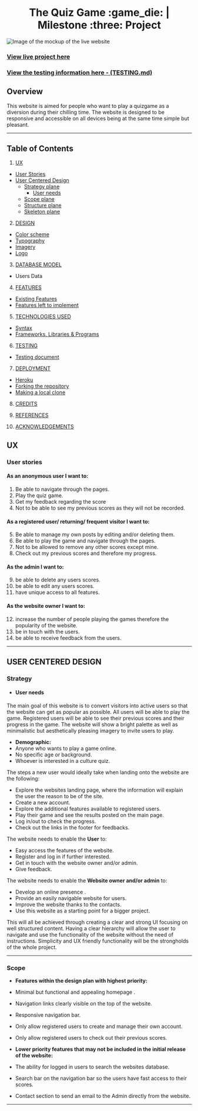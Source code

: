 <h1 align="center">The Quiz Game :game_die: | Milestone :three: Project </h1>

![Image of the mockup of the live website](image.png)

### [View live project here](https://xxxxxxx.herokuapp.com/)
### [View the testing information here - (TESTING.md) ](TESTING.md)

## Overview

This website is aimed for people who want to play a quizgame as a diversion during their chilling time.
The website is designed to be responsive and accessible on all devices being at the same time simple but pleasant.

---

## Table of Contents

1. [UX](#ux)
- [User Stories](#user-stories)
- [User Centered Design](#user-centered-design)
  - [Strategy plane](#strategy-plane)
    - [User needs](#user-needs)
  - [Scope plane](#scope-plane-|-trade-offs)
  - [Structure plane](#structure-plane)
  - [Skeleton plane](#Skeleton-plane)

2. [DESIGN](#design)
- [Color scheme](#color-scheme)
- [Typography](#typography)
- [Imagery](#imagery)
- [Logo](#logo)

3. [DATABASE MODEL](#database-model)
- Users Data

4. [FEATURES](#features)
- [Existing Features](#existing-features)
- [Features left to implement](#features-left-to-implement)

5. [TECHNOLOGIES USED](#technologies-used)
- [Syntax](#syntax)
- [Frameworks, Libraries & Programs](#frameworks-libraries-&-programs)

6. [TESTING](#testing)
- [Testing document](TESTING.md)

7. [DEPLOYMENT](#deployment)
- [Heroku](#heroku)
- [Forking the repository](#forking-the-GitHub-repository)
- [Making a local clone](#making-a-local-clone)

8. [CREDITS](#credits)

9. [REFERENCES](#references)

10. [ACKNOWLEDGEMENTS](#acknowledgements)

## UX

### **User stories**

 #### As an anonymous user I want to:
  1. Be able to navigate through the pages.
  2. Play the quiz game.
  3. Get my feedback regarding the score
  4. Not to be able to see my previous scores as they will not be recorded.

 #### As a registered user/ returning/ frequent visitor I want to:
  5. Be able to manage my own posts by editing and/or deleting them.
  6. Be able to play the game and navigate through the pages.
  7. Not to be allowed to remove any other scores except mine.
  8. Check out my previous scores and therefore my progress.

 #### As the admin I want to:
  9. be able to delete any users scores.
  10. be able to edit any users scores.
  11. have unique access to all features.

  #### As the website owner I want to:
  12. increase the number of people playing the games therefore the popularity of the website.
  13. be in touch with the users.
  14. be able to receive feedback from the users.

---

## USER CENTERED DESIGN

### **Strategy**

- #### User needs

The main goal of this website is to convert visitors into active users so that the website can get as popular as possible.
All users will be able to play the game. 
Registered users will be able to see their previous scores and their progress in the game.
The website will show a bright palette as well as minimalistic but aesthetically pleasing imagery to invite users to play.

- **Demographic:**
 - Anyone who wants to play a game online.
 - No specific age or background.
 - Whoever is interested in a culture quiz.

The steps a new user would ideally take when landing onto the website are the following:

 - Explore the websites landing page, where the information will explain the user the reason to be of the site.
 - Create a new account.
 - Explore the additional features available to registered users.
 - Play their game and see the results posted on the main page.
 - Log in/out to check the progress.
 - Check out the links in the footer for feedbacks.

The website needs to enable the **User** to:
 - Easy access the features of the website.
 - Register and log in if further interested.
 - Get in touch with the website owner and/or admin.
 - Give feedback.

The website needs to enable the **Website owner and/or admin** to:
 - Develop an online presence .
 - Provide an easily navigable website for users.
 - Improve the website thanks to the contacts.
 - Use this website as a starting point for a bigger project.

This will all be achieved through creating a clear and strong UI focusing on well structured content. Having a clear hierarchy will allow the user to navigate and use the functionality of the website without the need of instructions. Simplicity and UX friendly functionality will be the strongholds of the whole project. 

---

### **Scope**

- **Features within the design plan with highest priority:**
 - Minimal but functional and appealing homepage .
 - Navigation links clearly visible on the top of the website.
 - Responsive navigation bar.
 - Only allow registered users to create and manage their own account.
 - Only allow registered users to check out their previous scores.

- **Lower priority features that may not be included in the initial release of the website:**
 - The ability for logged in users to search the websites database.
 - Search bar on the navigation bar so the users have fast access to their scores.
 - Contact section to send an email to the Admin directly from the website.

---



